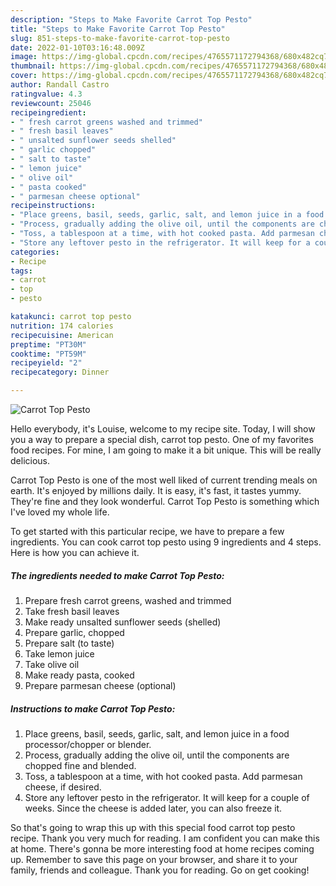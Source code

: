 ```yaml
---
description: "Steps to Make Favorite Carrot Top Pesto"
title: "Steps to Make Favorite Carrot Top Pesto"
slug: 851-steps-to-make-favorite-carrot-top-pesto
date: 2022-01-10T03:16:48.009Z
image: https://img-global.cpcdn.com/recipes/4765571172794368/680x482cq70/carrot-top-pesto-recipe-main-photo.jpg
thumbnail: https://img-global.cpcdn.com/recipes/4765571172794368/680x482cq70/carrot-top-pesto-recipe-main-photo.jpg
cover: https://img-global.cpcdn.com/recipes/4765571172794368/680x482cq70/carrot-top-pesto-recipe-main-photo.jpg
author: Randall Castro
ratingvalue: 4.3
reviewcount: 25046
recipeingredient:
- " fresh carrot greens washed and trimmed"
- " fresh basil leaves"
- " unsalted sunflower seeds shelled"
- " garlic chopped"
- " salt to taste"
- " lemon juice"
- " olive oil"
- " pasta cooked"
- " parmesan cheese optional"
recipeinstructions:
- "Place greens, basil, seeds, garlic, salt, and lemon juice in a food processor/chopper or blender."
- "Process, gradually adding the olive oil, until the components are chopped fine and blended."
- "Toss, a tablespoon at a time, with hot cooked pasta. Add parmesan cheese, if desired."
- "Store any leftover pesto in the refrigerator. It will keep for a couple of weeks. Since the cheese is added later, you can also freeze it."
categories:
- Recipe
tags:
- carrot
- top
- pesto

katakunci: carrot top pesto 
nutrition: 174 calories
recipecuisine: American
preptime: "PT30M"
cooktime: "PT59M"
recipeyield: "2"
recipecategory: Dinner

---
```



![Carrot Top Pesto](https://img-global.cpcdn.com/recipes/4765571172794368/680x482cq70/carrot-top-pesto-recipe-main-photo.jpg)

Hello everybody, it's Louise, welcome to my recipe site. Today, I will show you a way to prepare a special dish, carrot top pesto. One of my favorites food recipes. For mine, I am going to make it a bit unique. This will be really delicious.

Carrot Top Pesto is one of the most well liked of current trending meals on earth. It's enjoyed by millions daily. It is easy, it's fast, it tastes yummy. They're fine and they look wonderful. Carrot Top Pesto is something which I've loved my whole life.




To get started with this particular recipe, we have to prepare a few ingredients. You can cook carrot top pesto using 9 ingredients and 4 steps. Here is how you can achieve it.

<!--inarticleads1-->

##### The ingredients needed to make Carrot Top Pesto:

1. Prepare  fresh carrot greens, washed and trimmed
1. Take  fresh basil leaves
1. Make ready  unsalted sunflower seeds (shelled)
1. Prepare  garlic, chopped
1. Prepare  salt (to taste)
1. Take  lemon juice
1. Take  olive oil
1. Make ready  pasta, cooked
1. Prepare  parmesan cheese (optional)




<!--inarticleads2-->

##### Instructions to make Carrot Top Pesto:

1. Place greens, basil, seeds, garlic, salt, and lemon juice in a food processor/chopper or blender.
1. Process, gradually adding the olive oil, until the components are chopped fine and blended.
1. Toss, a tablespoon at a time, with hot cooked pasta. Add parmesan cheese, if desired.
1. Store any leftover pesto in the refrigerator. It will keep for a couple of weeks. Since the cheese is added later, you can also freeze it.




So that's going to wrap this up with this special food carrot top pesto recipe. Thank you very much for reading. I am confident you can make this at home. There's gonna be more interesting food at home recipes coming up. Remember to save this page on your browser, and share it to your family, friends and colleague. Thank you for reading. Go on get cooking!
